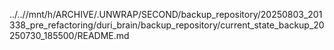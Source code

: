../..//mnt/h/ARCHIVE/.UNWRAP/SECOND/backup_repository/20250803_201338_pre_refactoring/duri_brain/backup_repository/current_state_backup_20250730_185500/README.md